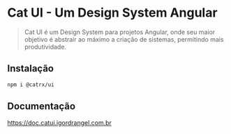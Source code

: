 # Cat UI - Um Design System Angular
> Cat UI é um Design System para projetos Angular, onde seu maior objetivo é abstrair ao máximo a criação de sistemas, permitindo mais produtividade.

## Instalação
```bash
npm i @catrx/ui
```

## Documentação

https://doc.catui.igordrangel.com.br
